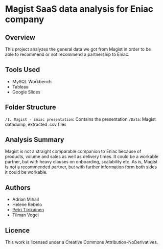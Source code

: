 # Magist SaaS data analysis for Eniac company

## Overview

This project analyzes the general data we got from Magist in order to be able to recommend or not recommend a partnership to Eniac.

## Tools Used

- MySQL Workbench
- Tableau
- Google Slides

## Folder Structure

`/1. Magist - Eniac presentation`: Contains the presentation
`/Data`: Magist datadump, extracted .csv files

## Analysis Summary

Magist is not a straight comparable companion to Eniac because of products, volume and sales as well as delivery times. It could be a workable partner, but with heavy clauses on onboarding, scalability etc. As is, Magist is not a recommended partner, but with further information form both sides it could be workable.

## Authors

* Adrian Mihail
* Helene Rebelo
* [Petri Tiirikainen](https://github.com/PetriTiirikainen)
* Tilman Vogel

## Licence
This work is licensed under a Creative Commons Attribution-NoDerivatives.

